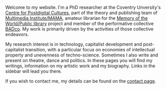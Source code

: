 <!--
.. title: 
-->

Welcome to my website. I'm a PhD researcher at the Coventry Unversity's [Centre for Postdigital Cultures](http://www.coventry.ac.uk/research/areas-of-research/postdigital-cultures/), part of the theory and publishing team of [Multimedia Institute/MAMA](http://www.mi2.hr/en/), amateur librarian for the [Memory of the World/Public library](https://memoryoftheworld.org/) project and member of the performative collective [BADco](http://badco.hr/). My work is primarily driven by the activities of those collective endeavors.

My research interest is in technology, capitalist development and post-capitalist transition, with a particular focus on economies of intellectual property and unevenness of techno-science. Sometimes I also write and present on theatre, dance and politics. In these pages you will find my writings, information on my artistic work and my biography. Links in the sidebar will lead you there.

If you wish to contact me, my details can be found on the [contact page](/en/contact/).
